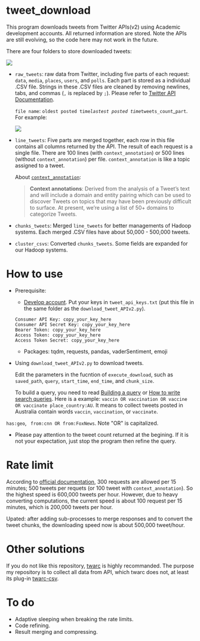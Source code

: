 # tweet_download

This program downloads tweets from Twitter APIs(v2) using Academic development accounts. All returned information are stored. Note the APIs are still evolving, so the code here may not work in the future. 

There are four folders to store downloaded tweets: 

![](images/folders.png)
- `raw_tweets`: raw data from Twitter, including five parts of each request: `data`, `media`, `places`, `users`, and `polls`. Each part is stored as a individual .CSV file. Strings in these .CSV files are cleaned by removing newlines, tabs, and commas (`,` is replaced by `;`). Please refer to [Twitter API Documentation](https://developer.twitter.com/en/docs/twitter-api/fields).  

  `file name`: `oldest posted time`_`lastest posted time`_`tweets_count`_`part`. For example:   

   ![](images/files1.png)
- `line_tweets`: Five parts are merged together, each row in this file contains all columns returned by the API. The result of each request is a single file. There are 100 lines (with `context_annotation`) or 500 lines (without `context_annotation`) per file. `context_annotation` is like a topic assigned to a tweet. 

    About [`context_annotation`](https://developer.twitter.com/en/docs/twitter-api/annotations/overview): 
    
    >**Context annotations**: Derived from the analysis of a Tweet’s text and will include a domain and entity pairing which can be used to discover Tweets on topics that may have been previously difficult to surface. At present, we’re using a list of 50+ domains to categorize Tweets.

- `chunks_tweets`: Merged `line_tweets` for better managements of Hadoop systems. Each merged .CSV files have about 50,000 - 500,000 tweets. 

- `cluster_csvs`: Converted `chunks_tweets`. Some fields are expanded for our Hadoop systems.

 
 # How to use
* Prerequisite:
   - [Develop account](https://developer.twitter.com/en/products/twitter-api/academic-research). Put your keys in `tweet_api_keys.txt` (put this file in the same folder as the `download_tweet_APIv2.py`).
    ```
    Consumer API Key: copy_your_key_here
    Consumer API Secret Key: copy_your_key_here
    Bearer Token: copy_your_key_here
    Access Token: copy_your_key_here
    Access Token Secret: copy_your_key_here
    ```
   - Packages: tqdm, requests, pandas, vaderSentiment, emoji

* Using `download_tweet_APIv2.py` to download tweets.
 
     Edit the parameters in the fucntion of `execute_download`, such as `saved_path`, `query`, `start_time`, `end_time`, and `chunk_size`. 
 
     To build a query, you need to read [Building a query](https://developer.twitter.com/en/docs/twitter-api/tweets/search/integrate/build-a-query) or [How to write search queries](https://github.com/twitterdev/getting-started-with-the-twitter-api-v2-for-academic-research/blob/main/modules/5-how-to-write-search-queries.md). Here is a example: 
 `vaccin OR vaccination OR vaccine OR vaccinate place_country:AU`. It means to collect tweets posted in Australia contain words `vaccin`, `vaccination`, or `vaccinate`.
 
 `has:geo`, ` from:cnn OR from:FoxNews`. Note "OR" is capitalized.
 
* Please pay attention to the tweet count returned at the begining. If it is not your expectation, just stop the program then refine the query.
 
  
 # Rate limit
   According to [official documentation](https://developer.twitter.com/en/docs/twitter-api/rate-limits), 300 requests are allowed per 15 minutes; 500 tweets per requets (or 100 tweet with `context_annotation`). So the highest speed is 600,000 tweets per hour. However, due to heavy converting computations, the current speed is about 100 request per 15 minutes, which is 200,000 tweets per hour.
   
   Upated: after adding sub-processes to merge responses and to convert the tweet chunks, the downloading speed now is about 500,000 tweet/hour. 
 
 # Other solutions 
 
   If you do not like this repository, [twarc](https://github.com/DocNow/twarc) is highly recommanded. The purpose my repository is to collect all data from API, which twarc does not, at least its plug-in [twarc-csv](https://github.com/DocNow/twarc-csv).    
  
 # To do
 
 - Adaptive sleeping when breaking the rate limits.
 - Code refining.
 - Result merging and compressing.
 

